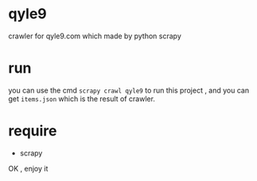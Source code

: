 # qyle9
crawler for qyle9.com which made by python scrapy
# run
you can use the cmd `scrapy crawl qyle9` to run this project , and you can get `items.json` which is the result of crawler.
# require
- scrapy

OK , enjoy it
